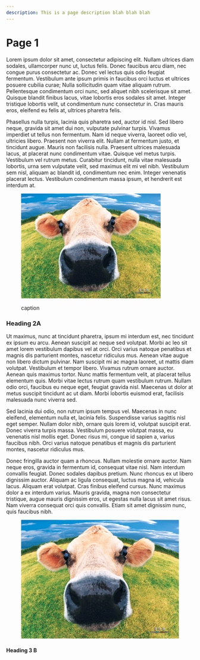```yaml
---
description: This is a page description blah blah blah
---
```


# Page 1

Lorem ipsum dolor sit amet, consectetur adipiscing elit. Nullam ultrices diam sodales, ullamcorper nunc ut, luctus felis. Donec faucibus arcu diam, nec congue purus consectetur ac. Donec vel lectus quis odio feugiat fermentum. Vestibulum ante ipsum primis in faucibus orci luctus et ultrices posuere cubilia curae; Nulla sollicitudin quam vitae aliquam rutrum. Pellentesque condimentum orci nunc, sed aliquet nibh scelerisque sit amet. Quisque blandit finibus lacus, vitae lobortis eros sodales sit amet. Integer tristique lobortis velit, ut condimentum nunc consectetur in. Cras mauris eros, eleifend eu felis at, ultrices pharetra felis.

Phasellus nulla turpis, lacinia quis pharetra sed, auctor id nisl. Sed libero neque, gravida sit amet dui non, vulputate pulvinar turpis. Vivamus imperdiet ut tellus non fermentum. Nam id neque viverra, laoreet odio vel, ultricies libero. Praesent non viverra elit. Nullam at fermentum justo, et tincidunt augue. Mauris non facilisis nulla. Praesent ultrices malesuada lacus, at placerat nunc condimentum vitae. Quisque vel metus turpis. Vestibulum vel rutrum metus. Curabitur tincidunt, nulla vitae malesuada lobortis, urna sem vulputate velit, sed maximus elit mi vel nibh. Vestibulum sem nisl, aliquam ac blandit id, condimentum nec enim. Integer venenatis placerat lectus. Vestibulum condimentum massa ipsum, et hendrerit est interdum at.

<figure><img src="../.gitbook/assets/funny-farm-animals-01.jpg" alt="" width="375"><figcaption><p>caption</p></figcaption></figure>

### Heading 2A

Ut maximus, nunc at tincidunt pharetra, ipsum mi interdum est, nec tincidunt ex ipsum eu arcu. Aenean suscipit ac neque sed volutpat. Morbi ac leo sit amet lorem vestibulum dapibus vel at orci. Orci varius natoque penatibus et magnis dis parturient montes, nascetur ridiculus mus. Aenean vitae augue non libero dictum pulvinar. Nam suscipit mi ac magna laoreet, ut mattis diam volutpat. Vestibulum et tempor libero. Vivamus rutrum ornare auctor. Aenean quis maximus tortor. Nunc mattis fermentum velit, at placerat tellus elementum quis. Morbi vitae lectus rutrum quam vestibulum rutrum. Nullam odio orci, faucibus eu neque eget, feugiat gravida nisl. Maecenas ut dolor at metus suscipit tincidunt ac ut diam. Morbi lobortis euismod erat, facilisis malesuada nunc viverra sed.

Sed lacinia dui odio, non rutrum ipsum tempus vel. Maecenas in nunc eleifend, elementum nulla et, lacinia felis. Suspendisse varius sagittis nisl eget semper. Nullam dolor nibh, ornare quis lorem id, volutpat suscipit erat. Donec viverra turpis massa. Vestibulum posuere volutpat massa, eu venenatis nisl mollis eget. Donec risus mi, congue id sapien a, varius faucibus nibh. Orci varius natoque penatibus et magnis dis parturient montes, nascetur ridiculus mus.

Donec fringilla auctor quam a rhoncus. Nullam molestie ornare auctor. Nam neque eros, gravida in fermentum id, consequat vitae nisl. Nam interdum convallis feugiat. Donec sodales dapibus pretium. Nunc rhoncus ex ut libero dignissim auctor. Aliquam ac ligula consequat, luctus magna id, vehicula lacus. Aliquam erat volutpat. Cras finibus eleifend cursus. Nunc maximus dolor a ex interdum varius. Mauris gravida, magna non consectetur tristique, augue mauris dignissim eros, ut egestas nulla lacus sit amet risus. Nam viverra consequat orci quis convallis. Etiam sit amet dignissim nunc, quis faucibus nibh.

<figure><img src="../.gitbook/assets/funny-farm-animals-01.jpg" alt=""><figcaption></figcaption></figure>

#### Heading 3 B
